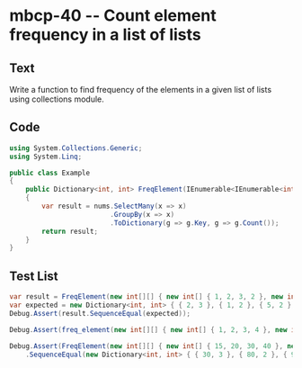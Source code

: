 # mbcp-40 -- Count element frequency in a list of lists

## Text

Write a function to find frequency of the elements in a given list of lists using collections module.

## Code

```csharp
using System.Collections.Generic;
using System.Linq;

public class Example
{
    public Dictionary<int, int> FreqElement(IEnumerable<IEnumerable<int>> nums)
    {
        var result = nums.SelectMany(x => x)
                         .GroupBy(x => x)
                         .ToDictionary(g => g.Key, g => g.Count());
        return result;
    }
}
```

## Test List

```csharp
var result = FreqElement(new int[][] { new int[] { 1, 2, 3, 2 }, new int[] { 4, 5, 6, 2 }, new int[] { 7, 1, 9, 5 } });
var expected = new Dictionary<int, int> { { 2, 3 }, { 1, 2 }, { 5, 2 }, { 3, 1 }, { 4, 1 }, { 6, 1 }, { 7, 1 }, { 9, 1 } };
Debug.Assert(result.SequenceEqual(expected));
```

```csharp
Debug.Assert(freq_element(new int[][] { new int[] { 1, 2, 3, 4 }, new int[] { 5, 6, 7, 8 }, new int[] { 9, 10, 11, 12 } }).SequenceEqual(new Dictionary<int, int> { { 1, 1 }, { 2, 1 }, { 3, 1 }, { 4, 1 }, { 5, 1 }, { 6, 1 }, { 7, 1 }, { 8, 1 }, { 9, 1 }, { 10, 1 }, { 11, 1 }, { 12, 1 } }));
```

```csharp
Debug.Assert(FreqElement(new int[][] { new int[] { 15, 20, 30, 40 }, new int[] { 80, 90, 100, 110 }, new int[] { 30, 30, 80, 90 } })
    .SequenceEqual(new Dictionary<int, int> { { 30, 3 }, { 80, 2 }, { 90, 2 }, { 15, 1 }, { 20, 1 }, { 40, 1 }, { 100, 1 }, { 110, 1 } }));
```
